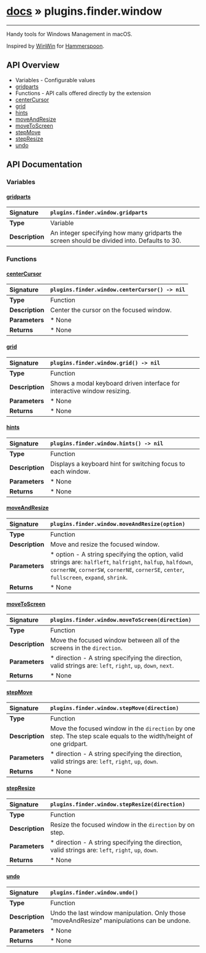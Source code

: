 # [docs](index.md) » plugins.finder.window
---

Handy tools for Windows Management in macOS.

Inspired by [WinWin](http://www.hammerspoon.org/Spoons/WinWin.html) for [Hammerspoon](http://www.hammerspoon.org/).

## API Overview
* Variables - Configurable values
 * [gridparts](#gridparts)
* Functions - API calls offered directly by the extension
 * [centerCursor](#centercursor)
 * [grid](#grid)
 * [hints](#hints)
 * [moveAndResize](#moveandresize)
 * [moveToScreen](#movetoscreen)
 * [stepMove](#stepmove)
 * [stepResize](#stepresize)
 * [undo](#undo)

## API Documentation

### Variables

#### [gridparts](#gridparts)
| <span style="float: left;">**Signature**</span> | <span style="float: left;">`plugins.finder.window.gridparts` </span>                                                          |
| -----------------------------------------------------|---------------------------------------------------------------------------------------------------------|
| **Type**                                             | Variable                                                                                         |
| **Description**                                      | An integer specifying how many gridparts the screen should be divided into. Defaults to 30.                                                                                         |

### Functions

#### [centerCursor](#centercursor)
| <span style="float: left;">**Signature**</span> | <span style="float: left;">`plugins.finder.window.centerCursor() -> nil` </span>                                                          |
| -----------------------------------------------------|---------------------------------------------------------------------------------------------------------|
| **Type**                                             | Function                                                                                         |
| **Description**                                      | Center the cursor on the focused window.                                                                                         |
| **Parameters**                                       |  * None                                       |
| **Returns**                                          |  * None                                                |

#### [grid](#grid)
| <span style="float: left;">**Signature**</span> | <span style="float: left;">`plugins.finder.window.grid() -> nil` </span>                                                          |
| -----------------------------------------------------|---------------------------------------------------------------------------------------------------------|
| **Type**                                             | Function                                                                                         |
| **Description**                                      | Shows a modal keyboard driven interface for interactive window resizing.                                                                                         |
| **Parameters**                                       |  * None                                       |
| **Returns**                                          |  * None                                                |

#### [hints](#hints)
| <span style="float: left;">**Signature**</span> | <span style="float: left;">`plugins.finder.window.hints() -> nil` </span>                                                          |
| -----------------------------------------------------|---------------------------------------------------------------------------------------------------------|
| **Type**                                             | Function                                                                                         |
| **Description**                                      | Displays a keyboard hint for switching focus to each window.                                                                                         |
| **Parameters**                                       |  * None                                       |
| **Returns**                                          |  * None                                                |

#### [moveAndResize](#moveandresize)
| <span style="float: left;">**Signature**</span> | <span style="float: left;">`plugins.finder.window.moveAndResize(option)` </span>                                                          |
| -----------------------------------------------------|---------------------------------------------------------------------------------------------------------|
| **Type**                                             | Function                                                                                         |
| **Description**                                      | Move and resize the focused window.                                                                                         |
| **Parameters**                                       |  * option - A string specifying the option, valid strings are: `halfleft`, `halfright`, `halfup`, `halfdown`, `cornerNW`, `cornerSW`, `cornerNE`, `cornerSE`, `center`, `fullscreen`, `expand`, `shrink`.                                       |
| **Returns**                                          |  * None                                                |

#### [moveToScreen](#movetoscreen)
| <span style="float: left;">**Signature**</span> | <span style="float: left;">`plugins.finder.window.moveToScreen(direction)` </span>                                                          |
| -----------------------------------------------------|---------------------------------------------------------------------------------------------------------|
| **Type**                                             | Function                                                                                         |
| **Description**                                      | Move the focused window between all of the screens in the `direction`.                                                                                         |
| **Parameters**                                       |  * direction - A string specifying the direction, valid strings are: `left`, `right`, `up`, `down`, `next`.                                       |
| **Returns**                                          |  * None                                                |

#### [stepMove](#stepmove)
| <span style="float: left;">**Signature**</span> | <span style="float: left;">`plugins.finder.window.stepMove(direction)` </span>                                                          |
| -----------------------------------------------------|---------------------------------------------------------------------------------------------------------|
| **Type**                                             | Function                                                                                         |
| **Description**                                      | Move the focused window in the `direction` by one step. The step scale equals to the width/height of one gridpart.                                                                                         |
| **Parameters**                                       |  * direction - A string specifying the direction, valid strings are: `left`, `right`, `up`, `down`.                                       |
| **Returns**                                          |  * None                                                |

#### [stepResize](#stepresize)
| <span style="float: left;">**Signature**</span> | <span style="float: left;">`plugins.finder.window.stepResize(direction)` </span>                                                          |
| -----------------------------------------------------|---------------------------------------------------------------------------------------------------------|
| **Type**                                             | Function                                                                                         |
| **Description**                                      | Resize the focused window in the `direction` by on step.                                                                                         |
| **Parameters**                                       |  * direction - A string specifying the direction, valid strings are: `left`, `right`, `up`, `down`.                                       |
| **Returns**                                          |  * None                                                |

#### [undo](#undo)
| <span style="float: left;">**Signature**</span> | <span style="float: left;">`plugins.finder.window.undo()` </span>                                                          |
| -----------------------------------------------------|---------------------------------------------------------------------------------------------------------|
| **Type**                                             | Function                                                                                         |
| **Description**                                      | Undo the last window manipulation. Only those "moveAndResize" manipulations can be undone.                                                                                         |
| **Parameters**                                       |  * None                                       |
| **Returns**                                          |  * None                                                |

